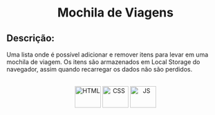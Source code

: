 <h1 align="center">
    Mochila de Viagens 
</h1>

## Descrição:

Uma lista onde é possível adicionar e remover itens para levar em uma mochila de viagem. Os itens são armazenados em Local Storage do navegador, assim quando recarregar os dados não são perdidos. 


<div align="center"><br>
  <img align="center" alt="HTML" height="50" width="60" src="https://cdn.jsdelivr.net/gh/devicons/devicon/icons/html5/html5-plain-wordmark.svg">
  <img align="center" alt="CSS" height="50" width="60" src="https://cdn.jsdelivr.net/gh/devicons/devicon/icons/css3/css3-plain-wordmark.svg">
  <img align="center" alt="JS" height="50" width="60" src="https://cdn.jsdelivr.net/gh/devicons/devicon/icons/javascript/javascript-plain.svg">
</div>

